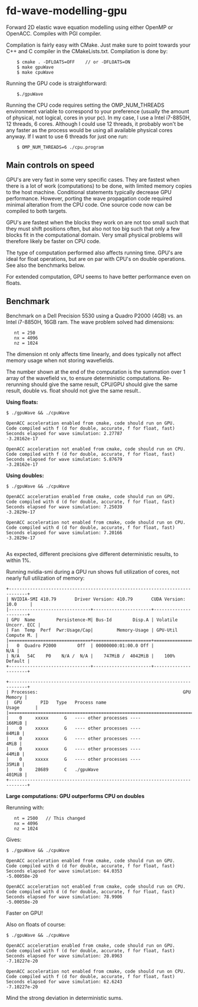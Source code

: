 # fd-wave-modelling-gpu
Forward 2D elastic wave equation modelling using either OpenMP or OpenACC. Compiles with PGI compiler.

Compilation is fairly easy with CMake. Just make sure to point towards your C++ and C compiler in the CMakeLists.txt. Compilation is done by:

```
    $ cmake . -DFLOATS=OFF    // or -DFLOATS=ON
    $ make gpuWave
    $ make cpuWave
```

Running the GPU code is straightforward:
```
    $./gpuWave
```
Running the CPU code requires setting the OMP_NUM_THREADS environment variable to correspond to your preference (usually the amount of physical, 
not logical, cores in your pc). In my case, I use a Intel i7-8850H, 12 threads, 6 cores. Although I could use 12 threads, it probably won't be any 
faster as the process would be using all available physical cores anyway. If I want
 to use 6 threads for 
just one run:
```
    $ OMP_NUM_THREADS=6 ./cpu.program
 ```
 ## Main controls on speed
GPU's are very fast in some very specific cases. They are fastest when there is a lot of work (computations) to be done, with limited memory 
copies to the host machine. Conditional statements typically decrease GPU performance. However, porting the wave propagation code required minimal
alteration from the CPU code. One source code now can be compiled to both targets.
  
GPU's are fastest when the blocks they work on are not too small such that they must shift positions often, but also not too big such that only a
few blocks fit in the computational domain. Very small physical problems will therefore likely be faster on CPU code.
   
The type of computation performed also affects running time. GPU's are ideal for float operations, but are on par with CPU's on double operations. 
See also the benchmarks below. 
 
For extended computation, GPU seems to have better performance even on floats. 
 
 
 ## Benchmark
 Benchmark on a Dell Precision 5530 using a Quadro P2000 (4GB) vs. an Intel i7-8850H, 16GB ram. The wave problem solved had dimensions:
 ```
    nt = 250
    nx = 4096
    nz = 1024
```
 The dimension nt only affects time linearly, and does typically not affect memory usage when not storing wavefields.
 
 The number shown at the end of the computation is the summation over 1 array of the wavefield vx, to ensure deterministic computations. Re-rerunning should give the same result, CPU/GPU should give the same result, double vs. float should not give the same result..
 
 
 **Using floats:**
 
 ```
$ ./gpuWave && ./cpuWave 

OpenACC acceleration enabled from cmake, code should run on GPU.
Code compiled with f (d for double, accurate, f for float, fast)
Seconds elapsed for wave simulation: 2.27787
-3.28162e-17

OpenACC acceleration not enabled from cmake, code should run on CPU.
Code compiled with f (d for double, accurate, f for float, fast)
Seconds elapsed for wave simulation: 5.87679
-3.28162e-17
```
**Using doubles:**
```
$ ./gpuWave && ./cpuWave 

OpenACC acceleration enabled from cmake, code should run on GPU.
Code compiled with d (d for double, accurate, f for float, fast)
Seconds elapsed for wave simulation: 7.25039
-3.2829e-17

OpenACC acceleration not enabled from cmake, code should run on CPU.
Code compiled with d (d for double, accurate, f for float, fast)
Seconds elapsed for wave simulation: 7.20166
-3.2829e-17
 
```
As expected, different precisions give different deterministic results, to within 1%.


Running nvidia-smi during a GPU run shows full utilization of cores, not nearly full utilization of memory:
```
+-----------------------------------------------------------------------------+
| NVIDIA-SMI 410.79       Driver Version: 410.79       CUDA Version: 10.0     |
|-------------------------------+----------------------+----------------------+
| GPU  Name        Persistence-M| Bus-Id        Disp.A | Volatile Uncorr. ECC |
| Fan  Temp  Perf  Pwr:Usage/Cap|         Memory-Usage | GPU-Util  Compute M. |
|===============================+======================+======================|
|   0  Quadro P2000        Off  | 00000000:01:00.0 Off |                  N/A |
| N/A   54C    P0    N/A /  N/A |    747MiB /  4042MiB |    100%      Default |
+-------------------------------+----------------------+----------------------+
                                                                               
+-----------------------------------------------------------------------------+
| Processes:                                                       GPU Memory |
|  GPU       PID   Type   Process name                             Usage      |
|=============================================================================|
|    0     xxxxx      G   ---- other processes ----                    166MiB |
|    0     xxxxx      G   ---- other processes ----                     84MiB |
|    0     xxxxx      G   ---- other processes ----                      4MiB |
|    0     xxxxx      G   ---- other processes ----                     44MiB |
|    0     xxxxx      G   ---- other processes ----                     35MiB |
|    0     28689      C   ./gpuWave                                    401MiB |
+-----------------------------------------------------------------------------+
```


**Large computations: GPU outperforms CPU on doubles**

Rerunning with:
 ```
    nt = 2500   // This changed
    nx = 4096
    nz = 1024
```
Gives:
```
$ ./gpuWave && ./cpuWave 

OpenACC acceleration enabled from cmake, code should run on GPU.
Code compiled with d (d for double, accurate, f for float, fast)
Seconds elapsed for wave simulation: 64.0353
-5.00058e-20

OpenACC acceleration not enabled from cmake, code should run on CPU.
Code compiled with d (d for double, accurate, f for float, fast)
Seconds elapsed for wave simulation: 78.9906
-5.00058e-20
```
Faster on GPU!

Also on floats of course:
```
$ ./gpuWave && ./cpuWave 

OpenACC acceleration enabled from cmake, code should run on GPU.
Code compiled with f (d for double, accurate, f for float, fast)
Seconds elapsed for wave simulation: 20.8963
-7.10227e-20

OpenACC acceleration not enabled from cmake, code should run on CPU.
Code compiled with f (d for double, accurate, f for float, fast)
Seconds elapsed for wave simulation: 62.6243
-7.10227e-20
```
Mind the strong deviation in deterministic sums.
